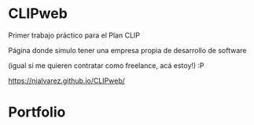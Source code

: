 # CLIPweb

Primer trabajo práctico para el Plan CLIP

Página donde simulo tener una empresa propia de desarrollo de software

(igual si me quieren contratar como freelance, acá estoy!) :P


https://nialvarez.github.io/CLIPweb/
# Portfolio
